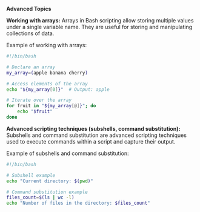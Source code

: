 **Advanced Topics**

**Working with arrays:**
Arrays in Bash scripting allow storing multiple values under a single variable name. They are useful for storing and manipulating collections of data.

Example of working with arrays:
```bash
#!/bin/bash

# Declare an array
my_array=(apple banana cherry)

# Access elements of the array
echo "${my_array[0]}"  # Output: apple

# Iterate over the array
for fruit in "${my_array[@]}"; do
    echo "$fruit"
done
```

**Advanced scripting techniques (subshells, command substitution):**
Subshells and command substitution are advanced scripting techniques used to execute commands within a script and capture their output.

Example of subshells and command substitution:
```bash
#!/bin/bash

# Subshell example
echo "Current directory: $(pwd)"

# Command substitution example
files_count=$(ls | wc -l)
echo "Number of files in the directory: $files_count"
```
